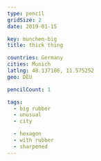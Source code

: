 ```yaml
---
type: pencil
gridSize: 2
date: 2019-01-15

key: munchen-big
title: thick thing

countries: Germany
cities: Munich
latlng: 48.137186, 11.575252
geo: DEU

pencilCount: 1

tags:
  - big rubber
  - unusual
  - city

  - hexagon
  - with rubber
  - sharpened
---
```


